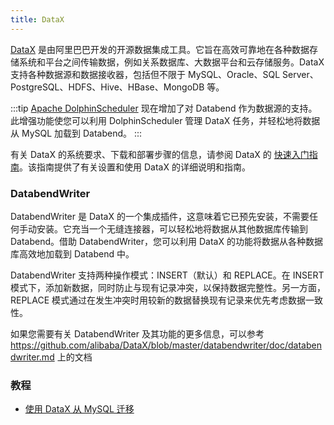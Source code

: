 ```yaml
---
title: DataX
---
```


[DataX](https://github.com/alibaba/DataX) 是由阿里巴巴开发的开源数据集成工具。它旨在高效可靠地在各种数据存储系统和平台之间传输数据，例如关系数据库、大数据平台和云存储服务。DataX 支持各种数据源和数据接收器，包括但不限于 MySQL、Oracle、SQL Server、PostgreSQL、HDFS、Hive、HBase、MongoDB 等。

:::tip
[Apache DolphinScheduler](https://dolphinscheduler.apache.org/) 现在增加了对 Databend 作为数据源的支持。此增强功能使您可以利用 DolphinScheduler 管理 DataX 任务，并轻松地将数据从 MySQL 加载到 Databend。
:::

有关 DataX 的系统要求、下载和部署步骤的信息，请参阅 DataX 的 [快速入门指南](https://github.com/alibaba/DataX/blob/master/userGuid.md)。该指南提供了有关设置和使用 DataX 的详细说明和指南。

### DatabendWriter

DatabendWriter 是 DataX 的一个集成插件，这意味着它已预先安装，不需要任何手动安装。它充当一个无缝连接器，可以轻松地将数据从其他数据库传输到 Databend。借助 DatabendWriter，您可以利用 DataX 的功能将数据从各种数据库高效地加载到 Databend 中。

DatabendWriter 支持两种操作模式：INSERT（默认）和 REPLACE。在 INSERT 模式下，添加新数据，同时防止与现有记录冲突，以保持数据完整性。另一方面，REPLACE 模式通过在发生冲突时用较新的数据替换现有记录来优先考虑数据一致性。

如果您需要有关 DatabendWriter 及其功能的更多信息，可以参考 https://github.com/alibaba/DataX/blob/master/databendwriter/doc/databendwriter.md 上的文档

### 教程

- [使用 DataX 从 MySQL 迁移](/tutorials/migrate/migrating-from-mysql-with-datax)
